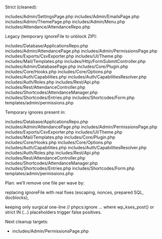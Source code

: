 Strict (cleaned):

includes/Admin/SettingsPage.php
includes/Admin/EmailsPage.php
includes/Admin/ThemePage.php
includes/Admin/Menu.php
includes/Attendance/AttendanceRepo.php

Legacy (temporary ignoreFile to unblock ZIP):

includes/Database/ApplicationsRepo.php
includes/Admin/AttendancePage.php
includes/Admin/PermissionsPage.php
includes/Exports/CsvExporter.php
includes/UI/Theme.php
includes/Mail/Templates.php
includes/Http/FormSubmitController.php
includes/Admin/DatabasePage.php
includes/Core/Plugin.php
includes/Core/Hooks.php
includes/Core/Options.php
includes/Auth/Capabilities.php
includes/Auth/CapabilitiesResolver.php
includes/Auth/Roles.php
includes/Rest/Api.php
includes/Rest/AttendanceController.php
includes/Shortcodes/AttendanceManager.php
includes/Shortcodes/Entries.php
includes/Shortcodes/Form.php
templates/admin/permissions.php

Temporary ignores present in:

includes/Database/ApplicationsRepo.php
includes/Admin/AttendancePage.php
includes/Admin/PermissionsPage.php
includes/Exports/CsvExporter.php
includes/UI/Theme.php
includes/Mail/Templates.php
includes/Core/Plugin.php
includes/Core/Hooks.php
includes/Core/Options.php
includes/Auth/Capabilities.php
includes/Auth/CapabilitiesResolver.php
includes/Auth/Roles.php
includes/Rest/Api.php
includes/Rest/AttendanceController.php
includes/Shortcodes/AttendanceManager.php
includes/Shortcodes/Entries.php
includes/Shortcodes/Form.php
templates/admin/permissions.php

Plan:
we’ll remove one file per wave by:

replacing ignoreFile with real fixes (escaping, nonces, prepared SQL, docblocks),

keeping only surgical one-line // phpcs:ignore … where wp_kses_post() or strict IN (…) placeholders trigger false positives.

Next cleanup targets:
- includes/Admin/PermissionsPage.php
